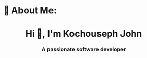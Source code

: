 # 💫 About Me:
<h1 align="center">Hi 👋, I'm Kochouseph John</h1>
<h3 align="center">A passionate software developer</h3>
<!---
Kochouseph26John/Kochouseph26John is a ✨ special ✨ repository because its `README.md` (this file) appears on your GitHub profile.
You can click the Preview link to take a look at your changes.
--->
